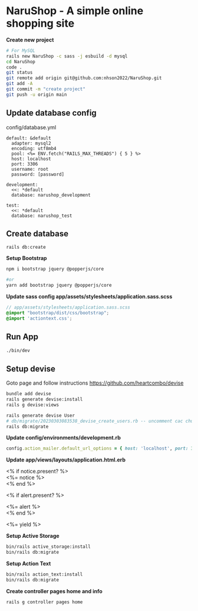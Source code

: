 # NaruShop - A simple online shopping site

**Create new project**
```bash
# For MySQL
rails new NaruShop -c sass -j esbuild -d mysql
cd NaruShop
code .
git status
git remote add origin git@github.com:nhson2022/NaruShop.git
git add -A
git commit -m "create project"
git push -u origin main
```

## Update database config
config/database.yml
```
default: &default
  adapter: mysql2
  encoding: utf8mb4
  pool: <%= ENV.fetch("RAILS_MAX_THREADS") { 5 } %>
  host: localhost
  port: 3306
  username: root
  password: [password]
 
development:
  <<: *default
  database: narushop_development

test:
  <<: *default
  database: narushop_test

```

## Create database
```
rails db:create
```

**Setup Bootstrap**
```bash
npm i bootstrap jquery @popperjs/core

#or
yarn add bootstrap jquery @popperjs/core
```

**Update sass config app/assets/stylesheets/application.sass.scss**
```scss
// app/assets/stylesheets/application.sass.scss
@import "bootstrap/dist/css/bootstrap";
@import 'actiontext.css';
```

## Run App
```bash
./bin/dev
```

## Setup devise

Goto page and follow instructions https://github.com/heartcombo/devise

```bash
bundle add devise
rails generate devise:install
rails g devise:views

rails generate devise User
# db/migrate/20230303083538_devise_create_users.rb -- uncomment cac chuc nang
rails db:migrate

```

**Update config/environments/development.rb**
```rb
config.action_mailer.default_url_options = { host: 'localhost', port: 3008 }
```

**Update app/views/layouts/application.html.erb**

<div class="container">
  <% if notice.present? %>
    <div class="alert alert-primary mt-4" role="alert">
      <%= notice %>
    </div>
  <% end %>

  <% if alert.present? %>
    <div class="alert alert-danger mt-4" role="alert">
      <%= alert %>
    </div>
  <% end %>

  <%= yield %>
</div>

**Setup Active Storage**
```bash
bin/rails active_storage:install
bin/rails db:migrate
```

**Setup Action Text**
```bash
bin/rails action_text:install
bin/rails db:migrate
```

**Create controller pages home and info**
```bash
rails g controller pages home
```